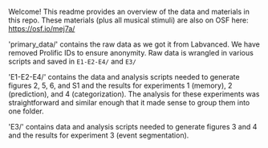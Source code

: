 Welcome! This readme provides an overview of the data and materials in this repo. These materials (plus all musical stimuli) are also on OSF here: https://osf.io/mej7a/

'primary_data/' contains the raw data as we got it from Labvanced. We have removed Prolific IDs to ensure anonymity. Raw data is wrangled in various scripts and saved in `E1-E2-E4/` and `E3/`

'E1-E2-E4/' contains the data and analysis scripts needed to generate figures 2, 5, 6, and S1 and the results for experiments 1 (memory), 2 (prediction), and 4 (categorization). The analysis for these experiments was straightforward and similar enough that it made sense to group them into one folder.

'E3/' contains data and analysis scripts needed to generate figures 3 and 4 and the results for experiment 3 (event segmentation).